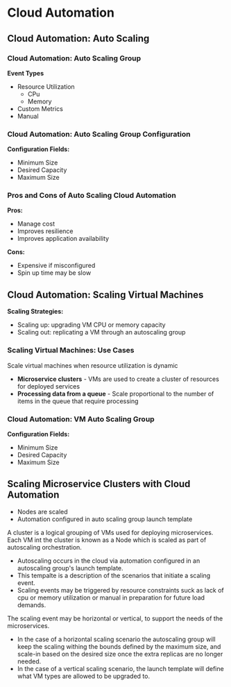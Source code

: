 # Cloud Automation

## Cloud Automation: Auto Scaling

### Cloud Automation: Auto Scaling Group

**Event Types**

* Resource Utilization
    * CPu
    * Memory
* Custom Metrics
* Manual

### Cloud Automation: Auto Scaling Group Configuration

**Configuration Fields:**

* Minimum Size
* Desired Capacity
* Maximum Size

### Pros and Cons of Auto Scaling Cloud Automation

**Pros:**

* Manage cost
* Improves resilience
* Improves application availability

**Cons:**

* Expensive if misconfigured
* Spin up time may be slow

## Cloud Automation: Scaling Virtual Machines

**Scaling Strategies:**

* Scaling up: upgrading VM CPU or memory capacity
* Scaling out: replicating a VM through an autoscaling group

### Scaling Virtual Machines: Use Cases

Scale virtual machines when resource utilization is dynamic

* **Microservice clusters** - VMs are used to create a cluster of resources for deployed services
* **Processing data from a queue** - Scale proportional to the number of items in the queue that require processing

### Cloud Automation: VM Auto Scaling Group

**Configuration Fields:**

* Minimum Size
* Desired Capacity
* Maximum Size

## Scaling Microservice Clusters with Cloud Automation

* Nodes are scaled
* Automation configured in auto scaling group launch template

A cluster is a logical grouping of VMs used for deploying microservices. Each VM int the cluster is known as a Node which is scaled as part of autoscaling orchestration.

* Autoscaling occurs in the cloud via automation configured in an autoscaling group's launch template.
* This tempalte is a description of the scenarios that initiate a scaling event.
* Scaling events may be triggered by resource constraints suck as lack of cpu or memory utilization or manual in preparation for future load demands.

The scaling event may be horizontal or vertical, to support the needs of the microservices.

* In the case of a horizontal scaling scenario the autoscaling group will keep the scaling withing the bounds defined by the maximum size, and scale-in based on the desired size once the extra replicas are no longer needed.
* In the case of a vertical scaling scenario, the launch template will define what VM types are allowed to be upgraded to.
